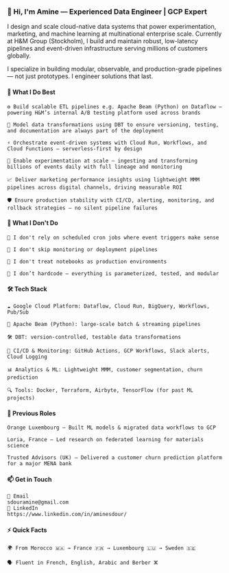 ### 👋 Hi, I'm Amine — Experienced Data Engineer | GCP Expert

I design and scale cloud-native data systems that power experimentation, marketing, and machine learning at multinational enterprise scale. Currently at H&M Group (Stockholm), I build and maintain robust, low-latency pipelines and event-driven infrastructure serving millions of customers globally.

I specialize in building modular, observable, and production-grade pipelines — not just prototypes. I engineer solutions that last.

#### 🚀 What I Do Best

    ⚙️ Build scalable ETL pipelines e.g. Apache Beam (Python) on Dataflow — powering H&M’s internal A/B testing platform used across brands

    🧱 Model data transformations using DBT to ensure versioning, testing, and documentation are always part of the deployment

    ⚡ Orchestrate event-driven systems with Cloud Run, Workflows, and Cloud Functions — serverless-first by design

    🧪 Enable experimentation at scale — ingesting and transforming billions of events daily with full lineage and monitoring

    📈 Deliver marketing performance insights using lightweight MMM pipelines across digital channels, driving measurable ROI

    🛡️ Ensure production stability with CI/CD, alerting, monitoring, and rollback strategies — no silent pipeline failures

#### 🧠 What I Don't Do

    🚫 I don't rely on scheduled cron jobs where event triggers make sense

    🚫 I don't skip monitoring or deployment pipelines

    🚫 I don't treat notebooks as production environments

    🚫 I don’t hardcode — everything is parameterized, tested, and modular

#### 🛠️ Tech Stack

    ☁️ Google Cloud Platform: Dataflow, Cloud Run, BigQuery, Workflows, Pub/Sub
    
    🧪 Apache Beam (Python): large-scale batch & streaming pipelines

    🛠️ DBT: version-controlled, testable data transformations

    🔄 CI/CD & Monitoring: GitHub Actions, GCP Workflows, Slack alerts, Cloud Logging

    📊 Analytics & ML: Lightweight MMM, customer segmentation, churn prediction

    🔍 Tools: Docker, Terraform, Airbyte, TensorFlow (for past ML projects)

#### 📍 Previous Roles

    Orange Luxembourg – Built ML models & migrated data workflows to GCP

    Loria, France – Led research on federated learning for materials science

    Trusted Advisors (UK) – Delivered a customer churn prediction platform for a major MENA bank

#### 📫 Get in Touch

    📧 Email
    sdouramine@gmail.com
    🔗 LinkedIn
    https://www.linkedin.com/in/aminesdour/

#### ⚡ Quick Facts

    🌍 From Morocco 🇲🇦 → France 🇫🇷 → Luxembourg 🇱🇺 → Sweden 🇸🇪

    🗣️ Fluent in French, English, Arabic and Berber ⵣ
